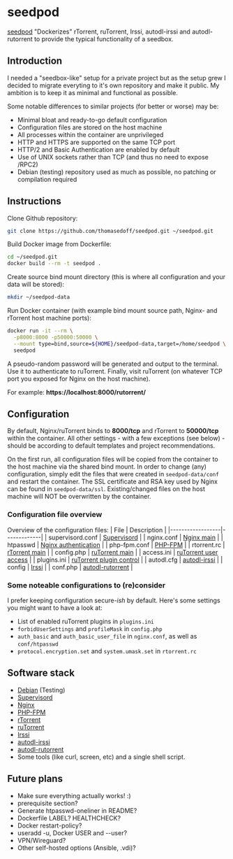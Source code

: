 # seedpod
[seedpod](https://github.com/thomasedoff/seedpod) "Dockerizes" rTorrent, ruTorrent, Irssi, autodl-irssi and autodl-rutorrent to provide the typical functionality of a seedbox.

## Introduction
I needed a "seedbox-like" setup for a private project but as the setup grew I decided to migrate everyting to it's own repository and make it public. My ambition is to keep it as minimal and functional as possible.

Some notable differences to similar projects (for better or worse) may be:
 - Minimal bloat and ready-to-go default configuration
 - Configuration files are stored on the host machine 
 - All processes within the container are unprivileged
-  HTTP and HTTPS are supported on the same TCP port
 - HTTP/2 and Basic Authentication are enabled by default
 - Use of UNIX sockets rather than TCP (and thus no need to expose /RPC2)
 - Debian (testing) repository used as much as possible, no patching or compilation required

## Instructions
Clone Github repository:
```bash
git clone https://github.com/thomasedoff/seedpod.git ~/seedpod.git
```

Build Docker image from Dockerfile:
```bash
cd ~/seedpod.git
docker build --rm -t seedpod .
```` 

Create source bind mount directory (this is where all configuration and your data will be stored):
```bash
mkdir ~/seedpod-data
```

Run Docker container (with example bind mount source path, Nginx- and rTorrent host machine ports):
```bash
docker run -it --rm \
  -p8000:8000 -p50000:50000 \
  --mount type=bind,source=${HOME}/seedpod-data,target=/home/seedpod \
  seedpod
```

A pseudo-random password will be generated and output to the terminal. Use it to authenticate to ruTorrent. Finally, visit ruTorrent (on whatever TCP port you exposed for Nginx on the host machine). 

For example: **https://localhost:8000/rutorrent/**

## Configuration
By default, Nginx/ruTorrent binds to **8000/tcp** and rTorrent to **50000/tcp** within the container. All other settings - with a few exceptions (see below) - should be according to default templates and project recommendations.

On the first run, all configuration files will be copied from the container to the host machine via the shared bind mount. In order to change (any) configuration, simply edit the files that were created in `seedpod-data/conf` and restart the container. The SSL certificate and RSA key used by Nginx can be found in `seedpod-data/ssl`. Existing/changed files on the host machine will NOT be overwritten by the container.

### Configuration file overview
Overview of the configuration files:
| File             | Description |
|------------------|-------------|
| supervisord.conf | [Supervisord]( http://supervisord.org/configuration.html) |
| nginx.conf       | [Nginx main](https://nginx.org/en/docs/) |
| htpasswd         | [Nginx authentication](https://docs.nginx.com/nginx/admin-guide/security-controls/configuring-http-basic-authentication/) |
| php-fpm.conf     | [PHP-FPM](https://www.php.net/manual/en/install.fpm.configuration.php) |
| rtorrent.rc      | [rTorrent main](https://rtorrent-docs.readthedocs.io/en/latest) |
| config.php       | [ruTorrent main](https://github.com/Novik/ruTorrent/wiki/Config#configphp) |
| access.ini       | [ruTorrent user access](https://github.com/Novik/ruTorrent/wiki/Config#accessini) |
| plugins.ini      | [ruTorrent plugin control](https://github.com/Novik/ruTorrent/wiki/Config#pluginsini) |
| autodl.cfg       | [autodl-irssi](https://autodl-community.github.io/autodl-irssi/configuration/options/) |
| config           | [Irssi](https://irssi.org/documentation/settings/) |
| conf.php         | [autodl-rutorrent]( https://github.com/autodl-community/autodl-rutorrent/wiki) |

### Some noteable configurations to (re)consider
I prefer keeping configuration secure-*ish* by default. Here's some settings you might want to have a look at:
 - List of enabled ruTorrent plugins in `plugins.ini`
 - `forbidUserSettings` and `profileMask` in `config.php`
 - `auth_basic` and `auth_basic_user_file` in `nginx.conf`, as well as `conf/htpasswd`
 - `protocol.encryption.set` and `system.umask.set` in `rtorrent.rc`

## Software stack
 - [Debian](https://www.debian.org/) (Testing)
 - [Supervisord](http://supervisord.org/)
 - [Nginx](https://www.nginx.com/)
 - [PHP-FPM](https://www.php.net/)
 - [rTorrent](https://rakshasa.github.io/rtorrent/)
 - [ruTorrent](https://github.com/Novik/ruTorrent)
 - [Irssi](https://irssi.org/)
 - [autodl-irssi](https://github.com/autodl-community/autodl-irssi)
 - [autodl-rutorrent](https://github.com/autodl-community/autodl-rutorrent)
 - Some tools (like curl, screen, etc) and a single shell script.

## Future plans
 - Make sure everything actually works! :)
 - prerequisite section?
 - Generate htpasswd-oneliner in README?
 - Dockerfile LABEL? HEALTHCHECK?
 - Docker restart-policy?
 - useradd -u, Docker USER and --user?
 - VPN/Wireguard?
 - Other self-hosted options (Ansible, .vdi)?
